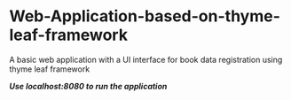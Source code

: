 # Web-Application-based-on-thyme-leaf-framework
A basic web application with  a UI interface for book data registration using thyme leaf framework


***Use localhost:8080 to run the application***
